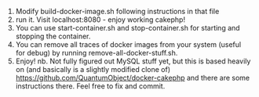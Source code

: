  1. Modify build-docker-image.sh following instructions in that file
 2. run it. Visit localhost:8080 - enjoy working cakephp!
 3. You can use start-container.sh and stop-container.sh for starting and
stopping the container.
 4. You can remove all traces of docker images from your system (useful for debug)
 by running remove-all-docker-stuff.sh.
 5. Enjoy!
 nb. Not fully figured out MySQL stuff yet, but this is based heavily on
 (and basically is a slightly modified clone of) https://github.com/QuantumObject/docker-cakephp
 and there are some instructions there. Feel free to fix and commit.
